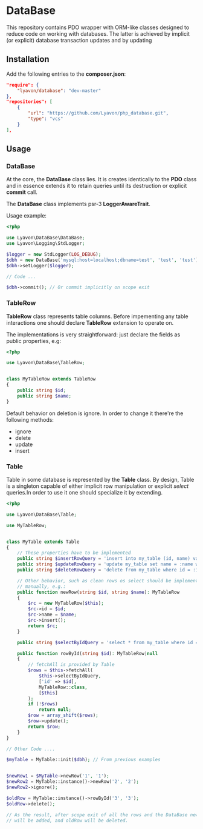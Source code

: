 # DataBase

This repository contains PDO wrapper with ORM-like classes designed to reduce
code on working with databases. The latter is achieved by implicit (or
explicit) database transaction updates and by updating

## Installation

Add the following entries to the __composer.json__:
```json
"require": {
    "lyavon/database": "dev-master"
},
"repositories": [
    {
        "url": "https://github.com/Lyavon/php_database.git",
        "type": "vcs"
    }
],
```

## Usage

### DataBase
At the core, the __DataBase__ class lies. It is creates identically to the
__PDO__ class and in essence extends it to retain queries until its destruction
or explicit __commit__ call.

The __DataBase__ class implements psr-3 __LoggerAwareTrait__.

Usage example:
```php
<?php

use Lyavon\DataBase\DataBase;
use Lyavon\Logging\StdLogger;

$logger = new StdLogger(LOG_DEBUG);
$dbh = new DataBase('mysql:host=localhost;dbname=test', 'test', 'test');
$dbh->setLogger($logger);

// Code ...

$dbh->commit(); // Or commit implicitly on scope exit
```

### TableRow

__TableRow__ class represents table columns. Before impementing any table
interactions one should declare __TableRow__ extension to operate on.

The implementations is very straightforward: just declare the fields as public
properties, e.g:

```php
<?php

use Lyavon\DataBase\TableRow;


class MyTableRow extends TableRow
{
    public string $id;
    public string $name;
}
```

Default behavior on deletion is ignore. In order to change it there're the following methods:
- ignore
- delete
- update
- insert

### Table

Table in some database is represented by the __Table__ class. By design, Table
is a singleton capable of either implicit row manipulation or explicit _select_
queries.In order to use it one should specialize it by extending. 

```php
<?php

use Lyavon\DataBase\Table;

use MyTableRow;


class MyTable extends Table
{
    // These properties have to be implemented
    public string $insertRowQuery = 'insert into my_table (id, name) values (:id, :name)';
    public string $updateRowQuery = 'update my_table set name = :name where id = :id';
    public string $deleteRowQuery = 'delete from my_table where id = :id';

    // Other behavior, such as clean rows os select should be implemented
    // manually, e.g.:
    public function newRow(string $id, string $name): MyTableRow
    {
        $rc = new MyTableRow($this);
        $rc->id = $id;
        $rc->name = $name;
        $rc->insert();
        return $rc;
    }

    public string $selectByIdQuery = 'select * from my_table where id = :id';

    public function rowById(string $id): MyTableRow|null
    {
        // fetchAll is provided by Table
        $rows = $this->fetchAll(
            $this->selectByIdQuery,
            ['id' => $id],
            MyTableRow::class,
            [$this]
        );
        if (!$rows)
            return null;
        $row = array_shift($rows);
        $row->update();
        return $row;
    }
}

// Other Code ....

$myTable = MyTable::init($dbh); // From previous examples


$newRow1 = $MyTable->newRow('1', '1');
$newRow2 = MyTable::instance()->newRow('2', '2');
$newRow2->ignore();

$oldRow = MyTable::instance()->rowById('3', '3');
$oldRow->delete();

// As the result, after scope exit of all the rows and the DataBase newRow1
// will be added, and oldRow will be deleted.
```

